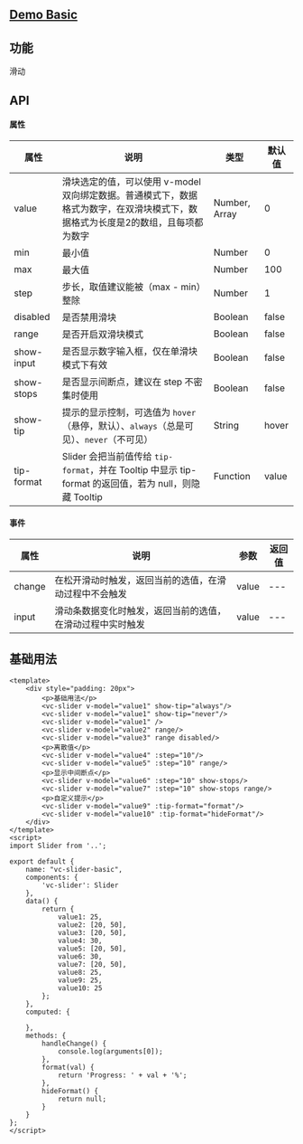 ## [Demo Basic](https://wya-team.github.io/wya-vc/dist/slider/basic.html)
## 功能
滑动

## API

#### 属性

属性 | 说明 | 类型 | 默认值
---|---|---|---
value | 滑块选定的值，可以使用 v-model 双向绑定数据。普通模式下，数据格式为数字，在双滑块模式下，数据格式为长度是2的数组，且每项都为数字 | Number, Array | 0
min | 最小值 | Number | 0
max | 最大值 | Number | 100
step | 步长，取值建议能被（max - min）整除 | Number | 1
disabled | 是否禁用滑块 | Boolean | false
range | 是否开启双滑块模式 | Boolean | false
show-input | 是否显示数字输入框，仅在单滑块模式下有效 | Boolean | false
show-stops | 是否显示间断点，建议在 step 不密集时使用 | Boolean | false
show-tip | 提示的显示控制，可选值为 `hover`（悬停，默认）、`always`（总是可见）、`never`（不可见） | String | hover
tip-format | Slider 会把当前值传给 `tip-format`，并在 Tooltip 中显示 tip-format 的返回值，若为 null，则隐藏 Tooltip | Function | value


#### 事件

属性 | 说明 | 参数 | 返回值
---|---|---|---
change | 在松开滑动时触发，返回当前的选值，在滑动过程中不会触发 | value | ---
input | 滑动条数据变化时触发，返回当前的选值，在滑动过程中实时触发 | value | ---


## 基础用法

```vue
<template>
	<div style="padding: 20px">
		<p>基础用法</p>
		<vc-slider v-model="value1" show-tip="always"/>
		<vc-slider v-model="value1" show-tip="never"/>
		<vc-slider v-model="value1" />
		<vc-slider v-model="value2" range/>
		<vc-slider v-model="value3" range disabled/>
		<p>离散值</p>
		<vc-slider v-model="value4" :step="10"/>
		<vc-slider v-model="value5" :step="10" range/>
		<p>显示中间断点</p>
		<vc-slider v-model="value6" :step="10" show-stops/>
		<vc-slider v-model="value7" :step="10" show-stops range/>
		<p>自定义提示</p>
		<vc-slider v-model="value9" :tip-format="format"/>
		<vc-slider v-model="value10" :tip-format="hideFormat"/>
	</div>
</template>
<script>
import Slider from '..';

export default {
	name: "vc-slider-basic",
	components: {
		'vc-slider': Slider
	},
	data() {
		return {
			value1: 25,
			value2: [20, 50],
			value3: [20, 50],
			value4: 30,
			value5: [20, 50],
			value6: 30,
			value7: [20, 50],
			value8: 25,
			value9: 25,
			value10: 25
		};
	},
	computed: {
		
	},
	methods: {
		handleChange() {
			console.log(arguments[0]);
		},
		format(val) {
			return 'Progress: ' + val + '%';
		},
		hideFormat() {
			return null;
		}
	}
};
</script>
```
